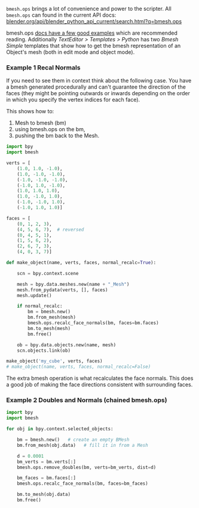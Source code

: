 `bmesh.ops` brings a lot of convenience and power to the scripter. All `bmesh.ops` can found in the current API  docs: [blender.org/api/blender_python_api_current/search.html?q=bmesh.ops](http://www.blender.org/api/blender_python_api_current/search.html?q=bmesh.ops)
  
bmesh.ops [docs have a few good examples](http://www.blender.org/api/blender_python_api_current/bmesh.ops.html?highlight=bmesh.ops#module-bmesh.ops) which are recommended reading. Additionally _TextEditor > Templates > Python_ has two _Bmesh Simple_ templates that show how to get the bmesh representation of an Object's mesh (both in edit mode and object mode). 

### Example 1 Recal Normals  

If you need to see them in context think about the following case. You have a bmesh generated procedurally and can't guarantee the direction of the faces (they might be pointing outwards or inwards depending on the order in which you specify the vertex indices for each face).
  
This shows how to:
  
1. Mesh to bmesh (bm) 
2. using bmesh.ops on the bm, 
3. pushing the bm back to the Mesh.


```python
import bpy
import bmesh

verts = [
    (1.0, 1.0, -1.0),
    (1.0, -1.0, -1.0),
    (-1.0, -1.0, -1.0),
    (-1.0, 1.0, -1.0),
    (1.0, 1.0, 1.0),
    (1.0, -1.0, 1.0),
    (-1.0, -1.0, 1.0),
    (-1.0, 1.0, 1.0)]

faces = [
    (0, 1, 2, 3),
    (4, 5, 6, 7),  # reversed
    (0, 4, 5, 1),
    (1, 5, 6, 2),
    (2, 6, 7, 3),
    (4, 0, 3, 7)]

def make_object(name, verts, faces, normal_recalc=True):

    scn = bpy.context.scene

    mesh = bpy.data.meshes.new(name + "_Mesh")
    mesh.from_pydata(verts, [], faces) 
    mesh.update()

    if normal_recalc:
        bm = bmesh.new()
        bm.from_mesh(mesh)
        bmesh.ops.recalc_face_normals(bm, faces=bm.faces)
        bm.to_mesh(mesh)
        bm.free()

    ob = bpy.data.objects.new(name, mesh)
    scn.objects.link(ob)

make_object('my_cube', verts, faces)
# make_object(name, verts, faces, normal_recalc=False)
```

The extra bmesh operation is what recalculates the face normals. This does a good job of making the face directions consistent with surrounding faces. 

### Example 2 Doubles and Normals (chained bmesh.ops)

```python
import bpy
import bmesh

for obj in bpy.context.selected_objects:

    bm = bmesh.new()   # create an empty BMesh
    bm.from_mesh(obj.data)   # fill it in from a Mesh

    d = 0.0001
    bm_verts = bm.verts[:]
    bmesh.ops.remove_doubles(bm, verts=bm_verts, dist=d)

    bm_faces = bm.faces[:]
    bmesh.ops.recalc_face_normals(bm, faces=bm_faces)

    bm.to_mesh(obj.data)
    bm.free()
```